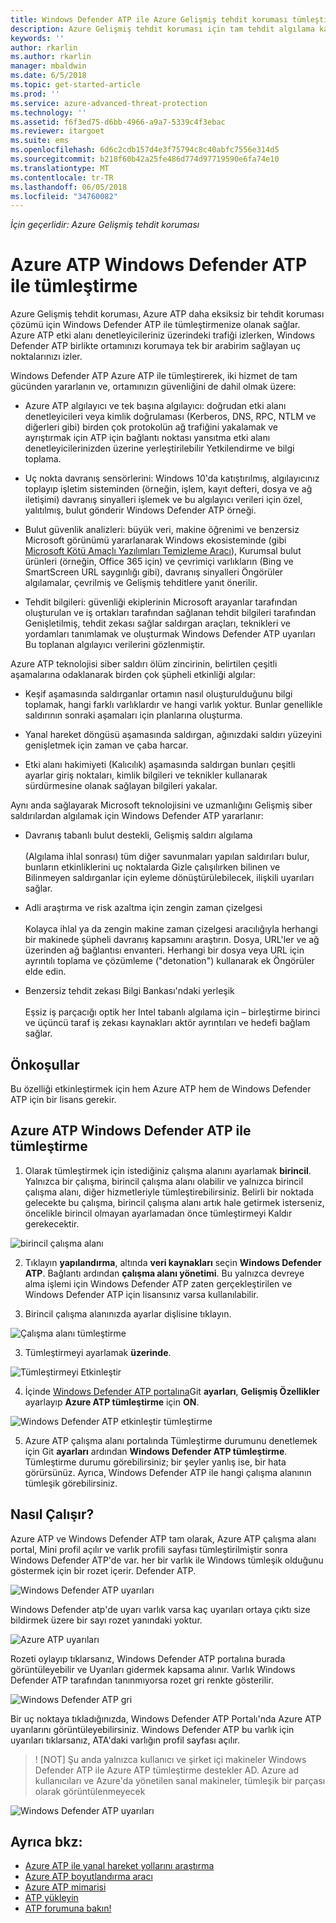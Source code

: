 ```yaml
---
title: Windows Defender ATP ile Azure Gelişmiş tehdit koruması tümleştirme | Microsoft Docs
description: Azure Gelişmiş tehdit koruması için tam tehdit algılama kapsamının Windows Defender ATP ile tümleştirme
keywords: ''
author: rkarlin
ms.author: rkarlin
manager: mbaldwin
ms.date: 6/5/2018
ms.topic: get-started-article
ms.prod: ''
ms.service: azure-advanced-threat-protection
ms.technology: ''
ms.assetid: f6f3ed75-d6bb-4966-a9a7-5339c4f3ebac
ms.reviewer: itargoet
ms.suite: ems
ms.openlocfilehash: 6d6c2cdb157d4e3f75794c8c40abfc7556e314d5
ms.sourcegitcommit: b218f60b42a25fe486d774d97719590e6fa74e10
ms.translationtype: MT
ms.contentlocale: tr-TR
ms.lasthandoff: 06/05/2018
ms.locfileid: "34760082"
---
```

*İçin geçerlidir: Azure Gelişmiş tehdit koruması*

# <a name="integrating-azure-atp-with-windows-defender-atp"></a>Azure ATP Windows Defender ATP ile tümleştirme

Azure Gelişmiş tehdit koruması, Azure ATP daha eksiksiz bir tehdit koruması çözümü için Windows Defender ATP ile tümleştirmenize olanak sağlar. Azure ATP etki alanı denetleyicileriniz üzerindeki trafiği izlerken, Windows Defender ATP birlikte ortamınızı korumaya tek bir arabirim sağlayan uç noktalarınızı izler.

Windows Defender ATP Azure ATP ile tümleştirerek, iki hizmet de tam gücünden yararlanın ve, ortamınızın güvenliğini de dahil olmak üzere:

- Azure ATP algılayıcı ve tek başına algılayıcı: doğrudan etki alanı denetleyicileri veya kimlik doğrulaması (Kerberos, DNS, RPC, NTLM ve diğerleri gibi) birden çok protokolün ağ trafiğini yakalamak ve ayrıştırmak için ATP için bağlantı noktası yansıtma etki alanı denetleyicilerinizden üzerine yerleştirilebilir Yetkilendirme ve bilgi toplama. 

-   Uç nokta davranış sensörlerini: Windows 10'da katıştırılmış, algılayıcınız toplayıp işletim sisteminden (örneğin, işlem, kayıt defteri, dosya ve ağ iletişimi) davranış sinyalleri işlemek ve bu algılayıcı verileri için özel, yalıtılmış, bulut gönderir Windows Defender ATP örneği.

- Bulut güvenlik analizleri: büyük veri, makine öğrenimi ve benzersiz Microsoft görünümü yararlanarak Windows ekosisteminde (gibi [Microsoft Kötü Amaçlı Yazılımları Temizleme Aracı](https://www.microsoft.com/download/malicious-software-removal-tool-details.aspx)), Kurumsal bulut ürünleri (örneğin, Office 365 için) ve çevrimiçi varlıkların (Bing ve SmartScreen URL saygınlığı gibi), davranış sinyalleri Öngörüler algılamalar, çevrilmiş ve Gelişmiş tehditlere yanıt önerilir.

- Tehdit bilgileri: güvenliği ekiplerinin Microsoft arayanlar tarafından oluşturulan ve iş ortakları tarafından sağlanan tehdit bilgileri tarafından Genişletilmiş, tehdit zekası sağlar saldırgan araçları, teknikleri ve yordamları tanımlamak ve oluşturmak Windows Defender ATP uyarıları Bu toplanan algılayıcı verilerini gözlenmiştir.

Azure ATP teknolojisi siber saldırı ölüm zincirinin, belirtilen çeşitli aşamalarına odaklanarak birden çok şüpheli etkinliği algılar:

- Keşif aşamasında saldırganlar ortamın nasıl oluşturulduğunu bilgi toplamak, hangi farklı varlıklardır ve hangi varlık yoktur. Bunlar genellikle saldırının sonraki aşamaları için planlarına oluşturma.

- Yanal hareket döngüsü aşamasında saldırgan, ağınızdaki saldırı yüzeyini genişletmek için zaman ve çaba harcar.

- Etki alanı hakimiyeti (Kalıcılık) aşamasında saldırgan bunları çeşitli ayarlar giriş noktaları, kimlik bilgileri ve teknikler kullanarak sürdürmesine olanak sağlayan bilgileri yakalar.

Aynı anda sağlayarak Microsoft teknolojisini ve uzmanlığını Gelişmiş siber saldırılardan algılamak için Windows Defender ATP yararlanır:

- Davranış tabanlı bulut destekli, Gelişmiş saldırı algılama<br></br>(Algılama ihlal sonrası) tüm diğer savunmaları yapılan saldırıları bulur, bunların etkinliklerini uç noktalarda Gizle çalışılırken bilinen ve Bilinmeyen saldırganlar için eyleme dönüştürülebilecek, ilişkili uyarıları sağlar.

- Adli araştırma ve risk azaltma için zengin zaman çizelgesi<br></br>Kolayca ihlal ya da zengin makine zaman çizelgesi aracılığıyla herhangi bir makinede şüpheli davranış kapsamını araştırın. Dosya, URL'ler ve ağ üzerinden ağ bağlantısı envanteri. Herhangi bir dosya veya URL için ayrıntılı toplama ve çözümleme ("detonation") kullanarak ek Öngörüler elde edin.

- Benzersiz tehdit zekası Bilgi Bankası'ndaki yerleşik<br></br>Eşsiz iş parçacığı optik her Intel tabanlı algılama için – birleştirme birinci ve üçüncü taraf iş zekası kaynakları aktör ayrıntıları ve hedefi bağlam sağlar.

## <a name="prerequisites"></a>Önkoşullar

Bu özelliği etkinleştirmek için hem Azure ATP hem de Windows Defender ATP için bir lisans gerekir. 


## <a name="how-to-integrate-azure-atp-with-windows-defender-atp"></a>Azure ATP Windows Defender ATP ile tümleştirme

1. Olarak tümleştirmek için istediğiniz çalışma alanını ayarlamak **birincil**. Yalnızca bir çalışma, birincil çalışma alanı olabilir ve yalnızca birincil çalışma alanı, diğer hizmetleriyle tümleştirebilirsiniz. Belirli bir noktada gelecekte bu çalışma, birincil çalışma alanı artık hale getirmek isterseniz, öncelikle birincil olmayan ayarlamadan önce tümleştirmeyi Kaldır gerekecektir.

 ![birincil çalışma alanı](./media/primary-workspace.png)

2. Tıklayın **yapılandırma**, altında **veri kaynakları** seçin **Windows Defender ATP**. Bağlantı ardından **çalışma alanı yönetimi**. Bu yalnızca devreye alma işlemi için Windows Defender ATP zaten gerçekleştirilen ve Windows Defender ATP için lisansınız varsa kullanılabilir. 

3. Birincil çalışma alanınızda ayarlar dişlisine tıklayın.

 ![Çalışma alanı tümleştirme](./media/edit-workspace.png)
 
3. Tümleştirmeyi ayarlamak **üzerinde**. 

 ![Tümleştirmeyi Etkinleştir](./media/enable-integration.png)

4. İçinde [Windows Defender ATP portalına](https://beta.securitycenter.windows.com/preferences/advanced)Git **ayarları**, **Gelişmiş Özellikler** ayarlayıp **Azure ATP tümleştirme** için  **ON**. 

 ![Windows Defender ATP etkinleştir tümleştirme](./media/wd-atp-enable.png)

5. Azure ATP çalışma alanı portalında Tümleştirme durumunu denetlemek için Git **ayarları** ardından **Windows Defender ATP tümleştirme**. Tümleştirme durumu görebilirsiniz; bir şeyler yanlış ise, bir hata görürsünüz. Ayrıca, Windows Defender ATP ile hangi çalışma alanının tümleşik görebilirsiniz.

## <a name="how-it-works"></a>Nasıl Çalışır?

Azure ATP ve Windows Defender ATP tam olarak, Azure ATP çalışma alanı portal, Mini profil açılır ve varlık profili sayfası tümleştirilmiştir sonra Windows Defender ATP'de var. her bir varlık ile Windows tümleşik olduğunu göstermek için bir rozet içerir. Defender ATP. 

 ![Windows Defender ATP uyarıları](./media/profile-alerts-wd.png)

Windows Defender atp'de uyarı varlık varsa kaç uyarıları ortaya çıktı size bildirmek üzere bir sayı rozet yanındaki yoktur.

 ![Azure ATP uyarıları](./media/atp-integrated-wd-icon-alerts.png)

Rozeti oylayıp tıklarsanız, Windows Defender ATP portalına burada görüntüleyebilir ve Uyarıları gidermek kapsama alınır. Varlık Windows Defender ATP tarafından tanınmıyorsa rozet gri renkte gösterilir. 

 ![Windows Defender ATP gri](./media/wd-grey.png)

Bir uç noktaya tıkladığınızda, Windows Defender ATP Portalı'nda Azure ATP uyarılarını görüntüleyebilirsiniz. Windows Defender ATP bu varlık için uyarıları tıklarsanız, ATA'daki varlığın profil sayfası açılır. 
 
 > ! [NOT] Şu anda yalnızca kullanıcı ve şirket içi makineler Windows Defender ATP ile Azure ATP tümleştirme destekler AD. Azure ad kullanıcıları ve Azure'da yönetilen sanal makineler, tümleşik bir parçası olarak görüntülenmeyecek 

![Windows Defender ATP uyarıları](./media/wd-atp-alerts.png)


## <a name="see-also"></a>Ayrıca bkz:

- [Azure ATP ile yanal hareket yollarını araştırma](use-case-lateral-movement-path.md)
- [Azure ATP boyutlandırma aracı](http://aka.ms/aatpsizingtool)
- [Azure ATP mimarisi](atp-architecture.md)
- [ATP yükleyin](install-atp-step1.md)
- [ATP forumuna bakın!](https://aka.ms/azureatpcommunity)

